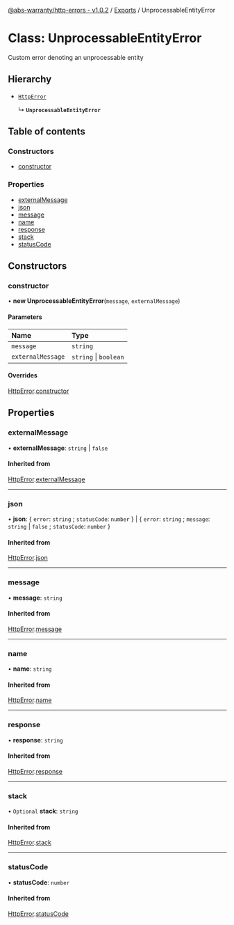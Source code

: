 [@abs-warranty/http-errors - v1.0.2](../README.md) / [Exports](../modules.md) / UnprocessableEntityError

# Class: UnprocessableEntityError

Custom error denoting an unprocessable entity

## Hierarchy

- [`HttpError`](HttpError.md)

  ↳ **`UnprocessableEntityError`**

## Table of contents

### Constructors

- [constructor](UnprocessableEntityError.md#constructor)

### Properties

- [externalMessage](UnprocessableEntityError.md#externalmessage)
- [json](UnprocessableEntityError.md#json)
- [message](UnprocessableEntityError.md#message)
- [name](UnprocessableEntityError.md#name)
- [response](UnprocessableEntityError.md#response)
- [stack](UnprocessableEntityError.md#stack)
- [statusCode](UnprocessableEntityError.md#statuscode)

## Constructors

### constructor

• **new UnprocessableEntityError**(`message`, `externalMessage`)

#### Parameters

| Name | Type |
| :------ | :------ |
| `message` | `string` |
| `externalMessage` | `string` \| `boolean` |

#### Overrides

[HttpError](HttpError.md).[constructor](HttpError.md#constructor)

## Properties

### externalMessage

• **externalMessage**: `string` \| ``false``

#### Inherited from

[HttpError](HttpError.md).[externalMessage](HttpError.md#externalmessage)

___

### json

• **json**: { `error`: `string` ; `statusCode`: `number`  } \| { `error`: `string` ; `message`: `string` \| ``false`` ; `statusCode`: `number`  }

#### Inherited from

[HttpError](HttpError.md).[json](HttpError.md#json)

___

### message

• **message**: `string`

#### Inherited from

[HttpError](HttpError.md).[message](HttpError.md#message)

___

### name

• **name**: `string`

#### Inherited from

[HttpError](HttpError.md).[name](HttpError.md#name)

___

### response

• **response**: `string`

#### Inherited from

[HttpError](HttpError.md).[response](HttpError.md#response)

___

### stack

• `Optional` **stack**: `string`

#### Inherited from

[HttpError](HttpError.md).[stack](HttpError.md#stack)

___

### statusCode

• **statusCode**: `number`

#### Inherited from

[HttpError](HttpError.md).[statusCode](HttpError.md#statuscode)
